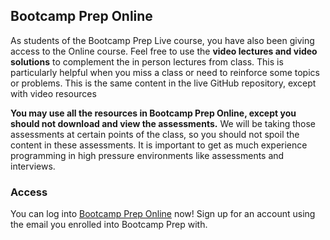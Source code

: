 ## Bootcamp Prep Online

 As students of the Bootcamp Prep Live course, you have also been giving access
 to the Online course. Feel free to use the **video lectures and video solutions** to
 complement the in person lectures from class. This is particularly helpful when you
 miss a class or need to reinforce some topics or problems. This is the same content
 in the live GitHub repository, except with video resources

 **You may use all the resources in Bootcamp Prep Online, except you should not
 download and view the assessments.** We will be taking those assessments at certain
 points of the class, so you should not spoil the content in these assessments. It
 is important to get as much experience programming in high pressure environments
 like assessments and interviews.

### Access

You can log into [Bootcamp Prep Online][bpo] now! Sign up for an account using the email you enrolled into Bootcamp Prep with.

[bpo]: http://www.aaonline.io/
